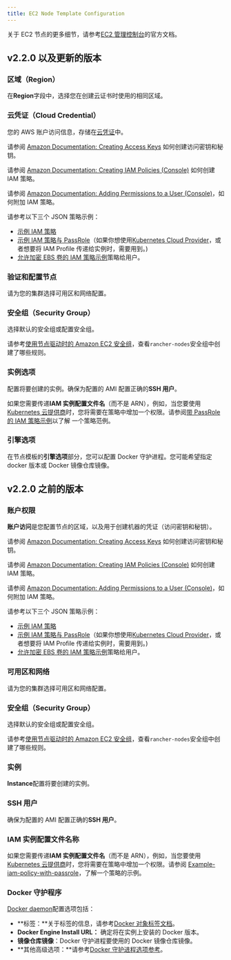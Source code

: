 ```yaml
---
title: EC2 Node Template Configuration
---
```


关于 EC2 节点的更多细节，请参考[EC2 管理控制台](https://aws.amazon.com/ec2)的官方文档。

## v2.2.0 以及更新的版本

### 区域（Region）

在**Region**字段中，选择您在创建云证书时使用的相同区域。

### 云凭证（Cloud Credential）

您的 AWS 账户访问信息，存储在[云凭证](/docs/rancher2/user-settings/cloud-credentials/_index)中。

请参阅 [Amazon Documentation: Creating Access Keys](https://docs.aws.amazon.com/IAM/latest/UserGuide/id_credentials_access-keys.html#Using_CreateAccessKey) 如何创建访问密钥和秘钥。

请参阅 [Amazon Documentation: Creating IAM Policies (Console)](https://docs.aws.amazon.com/IAM/latest/UserGuide/access_policies_create.html#access_policies_create-start) 如何创建 IAM 策略。

请参阅 [Amazon Documentation: Adding Permissions to a User (Console)](https://docs.aws.amazon.com/IAM/latest/UserGuide/id_users_change-permissions.html#users_change_permissions-add-console)，如何附加 IAM 策略。

请参考以下三个 JSON 策略示例：

- [示例 IAM 策略](/docs/rancher2/cluster-provisioning/rke-clusters/node-pools/ec2/_index)
- [示例 IAM 策略与 PassRole](/docs/rancher2/cluster-provisioning/rke-clusters/node-pools/ec2/_index)（如果你想使用[Kubernetes Cloud Provider](/docs/rancher2/cluster-provisioning/rke-clusters/cloud-providers/_index)，或者想要将 IAM Profile 传递给实例时，需要用到。)
- [允许加密 EBS 卷的 IAM 策略示例](/docs/rancher2/cluster-provisioning/rke-clusters/node-pools/ec2/_index)策略给用户。

### 验证和配置节点

请为您的集群选择可用区和网络配置。

### 安全组（Security Group）

选择默认的安全组或配置安全组。

请参考[使用节点驱动时的 Amazon EC2 安全组](/docs/rancher2/installation/requirements/ports/_index)，查看`rancher-nodes`安全组中创建了哪些规则。

### 实例选项

配置将要创建的实例。确保为配置的 AMI 配置正确的**SSH 用户**。

如果您需要传递**IAM 实例配置文件名**（而不是 ARN），例如，当您要使用[Kubernetes 云提供商](/docs/rancher2/cluster-provisioning/rke-clusters/cloud-providers/_index)时，您将需要在策略中增加一个权限。请参阅[带 PassRole 的 IAM 策略示例](#example-iam-policy-with-passrole)以了解
一个策略范例。

### 引擎选项

在节点模板的**引擎选项**部分，您可以配置 Docker 守护进程。您可能希望指定 docker 版本或 Docker 镜像仓库镜像。

## v2.2.0 之前的版本

### 账户权限

**账户访问**是您配置节点的区域，以及用于创建机器的凭证（访问密钥和秘钥）。

请参阅 [Amazon Documentation: Creating Access Keys](https://docs.aws.amazon.com/IAM/latest/UserGuide/id_credentials_access-keys.html#Using_CreateAccessKey) 如何创建访问密钥和秘钥。

请参阅 [Amazon Documentation: Creating IAM Policies (Console)](https://docs.aws.amazon.com/IAM/latest/UserGuide/access_policies_create.html#access_policies_create-start) 如何创建 IAM 策略。

请参阅 [Amazon Documentation: Adding Permissions to a User (Console)](https://docs.aws.amazon.com/IAM/latest/UserGuide/id_users_change-permissions.html#users_change_permissions-add-console)，如何附加 IAM 策略。

请参考以下三个 JSON 策略示例：

- [示例 IAM 策略](/docs/rancher2/cluster-provisioning/rke-clusters/node-pools/ec2/_index)
- [示例 IAM 策略与 PassRole](/docs/rancher2/cluster-provisioning/rke-clusters/node-pools/ec2/_index)（如果你想使用[Kubernetes Cloud Provider](/docs/rancher2/cluster-provisioning/rke-clusters/cloud-providers/_index)，或者想要将 IAM Profile 传递给实例时，需要用到。)
- [允许加密 EBS 卷的 IAM 策略示例](/docs/rancher2/cluster-provisioning/rke-clusters/node-pools/ec2/_index)策略给用户。

### 可用区和网络

请为您的集群选择可用区和网络配置。

### 安全组（Security Group）

选择默认的安全组或配置安全组。

请参考[使用节点驱动时的 Amazon EC2 安全组](/docs/rancher2/installation/requirements/ports/_index)，查看`rancher-nodes`安全组中创建了哪些规则。

### 实例

**Instance**配置将要创建的实例。

### SSH 用户

确保为配置的 AMI 配置正确的**SSH 用户**。

### IAM 实例配置文件名称

如果您需要传递**IAM 实例配置文件名**（而不是 ARN），例如，当您要使用[Kubernetes 云提供商](/docs/rancher2/cluster-provisioning/rke-clusters/cloud-providers/_index)时，您将需要在策略中增加一个权限。请参阅 [Example-iam-policy-with-passrole](#example-iam-policy-with-passrole)，了解一个策略的示例。

### Docker 守护程序

[Docker daemon](https://docs.docker.com/engine/docker-overview/#the-docker-daemon)配置选项包括：

- **标签：**关于标签的信息，请参考[Docker 对象标签文档](https://docs.docker.com/config/labels-custom-metadata/)。
- **Docker Engine Install URL：** 确定将在实例上安装的 Docker 版本。
- **镜像仓库镜像**：Docker 守护进程要使用的 Docker 镜像仓库镜像。
- **其他高级选项：**请参考[Docker 守护进程选项参考](https://docs.docker.com/engine/reference/commandline/dockerd/)。
